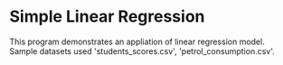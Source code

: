 # Simple Linear Regression
This program demonstrates an appliation of linear regression model.
Sample datasets used 'students_scores.csv', 'petrol_consumption.csv'.
